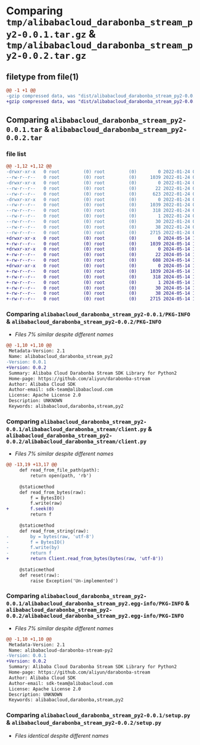 # Comparing `tmp/alibabacloud_darabonba_stream_py2-0.0.1.tar.gz` & `tmp/alibabacloud_darabonba_stream_py2-0.0.2.tar.gz`

## filetype from file(1)

```diff
@@ -1 +1 @@
-gzip compressed data, was "dist/alibabacloud_darabonba_stream_py2-0.0.1.tar", last modified: Mon Jan 24 09:04:26 2022, max compression
+gzip compressed data, was "dist/alibabacloud_darabonba_stream_py2-0.0.2.tar", last modified: Tue May 14 13:40:03 2024, max compression
```

## Comparing `alibabacloud_darabonba_stream_py2-0.0.1.tar` & `alibabacloud_darabonba_stream_py2-0.0.2.tar`

### file list

```diff
@@ -1,12 +1,12 @@
-drwxr-xr-x   0 root         (0) root         (0)        0 2022-01-24 09:04:26.000000 alibabacloud_darabonba_stream_py2-0.0.1/
--rw-r--r--   0 root         (0) root         (0)     1039 2022-01-24 09:04:26.000000 alibabacloud_darabonba_stream_py2-0.0.1/PKG-INFO
-drwxr-xr-x   0 root         (0) root         (0)        0 2022-01-24 09:04:26.000000 alibabacloud_darabonba_stream_py2-0.0.1/alibabacloud_darabonba_stream/
--rw-r--r--   0 root         (0) root         (0)       22 2022-01-24 09:04:25.000000 alibabacloud_darabonba_stream_py2-0.0.1/alibabacloud_darabonba_stream/__init__.py
--rw-r--r--   0 root         (0) root         (0)      623 2022-01-24 09:04:25.000000 alibabacloud_darabonba_stream_py2-0.0.1/alibabacloud_darabonba_stream/client.py
-drwxr-xr-x   0 root         (0) root         (0)        0 2022-01-24 09:04:26.000000 alibabacloud_darabonba_stream_py2-0.0.1/alibabacloud_darabonba_stream_py2.egg-info/
--rw-r--r--   0 root         (0) root         (0)     1039 2022-01-24 09:04:26.000000 alibabacloud_darabonba_stream_py2-0.0.1/alibabacloud_darabonba_stream_py2.egg-info/PKG-INFO
--rw-r--r--   0 root         (0) root         (0)      318 2022-01-24 09:04:26.000000 alibabacloud_darabonba_stream_py2-0.0.1/alibabacloud_darabonba_stream_py2.egg-info/SOURCES.txt
--rw-r--r--   0 root         (0) root         (0)        1 2022-01-24 09:04:26.000000 alibabacloud_darabonba_stream_py2-0.0.1/alibabacloud_darabonba_stream_py2.egg-info/dependency_links.txt
--rw-r--r--   0 root         (0) root         (0)       30 2022-01-24 09:04:26.000000 alibabacloud_darabonba_stream_py2-0.0.1/alibabacloud_darabonba_stream_py2.egg-info/top_level.txt
--rw-r--r--   0 root         (0) root         (0)       38 2022-01-24 09:04:26.000000 alibabacloud_darabonba_stream_py2-0.0.1/setup.cfg
--rw-r--r--   0 root         (0) root         (0)     2715 2022-01-24 09:04:25.000000 alibabacloud_darabonba_stream_py2-0.0.1/setup.py
+drwxr-xr-x   0 root         (0) root         (0)        0 2024-05-14 13:40:03.000000 alibabacloud_darabonba_stream_py2-0.0.2/
+-rw-r--r--   0 root         (0) root         (0)     1039 2024-05-14 13:40:03.000000 alibabacloud_darabonba_stream_py2-0.0.2/PKG-INFO
+drwxr-xr-x   0 root         (0) root         (0)        0 2024-05-14 13:40:03.000000 alibabacloud_darabonba_stream_py2-0.0.2/alibabacloud_darabonba_stream/
+-rw-r--r--   0 root         (0) root         (0)       22 2024-05-14 13:40:03.000000 alibabacloud_darabonba_stream_py2-0.0.2/alibabacloud_darabonba_stream/__init__.py
+-rw-r--r--   0 root         (0) root         (0)      608 2024-05-14 13:40:03.000000 alibabacloud_darabonba_stream_py2-0.0.2/alibabacloud_darabonba_stream/client.py
+drwxr-xr-x   0 root         (0) root         (0)        0 2024-05-14 13:40:03.000000 alibabacloud_darabonba_stream_py2-0.0.2/alibabacloud_darabonba_stream_py2.egg-info/
+-rw-r--r--   0 root         (0) root         (0)     1039 2024-05-14 13:40:03.000000 alibabacloud_darabonba_stream_py2-0.0.2/alibabacloud_darabonba_stream_py2.egg-info/PKG-INFO
+-rw-r--r--   0 root         (0) root         (0)      318 2024-05-14 13:40:03.000000 alibabacloud_darabonba_stream_py2-0.0.2/alibabacloud_darabonba_stream_py2.egg-info/SOURCES.txt
+-rw-r--r--   0 root         (0) root         (0)        1 2024-05-14 13:40:03.000000 alibabacloud_darabonba_stream_py2-0.0.2/alibabacloud_darabonba_stream_py2.egg-info/dependency_links.txt
+-rw-r--r--   0 root         (0) root         (0)       30 2024-05-14 13:40:03.000000 alibabacloud_darabonba_stream_py2-0.0.2/alibabacloud_darabonba_stream_py2.egg-info/top_level.txt
+-rw-r--r--   0 root         (0) root         (0)       38 2024-05-14 13:40:03.000000 alibabacloud_darabonba_stream_py2-0.0.2/setup.cfg
+-rw-r--r--   0 root         (0) root         (0)     2715 2024-05-14 13:40:03.000000 alibabacloud_darabonba_stream_py2-0.0.2/setup.py
```

### Comparing `alibabacloud_darabonba_stream_py2-0.0.1/PKG-INFO` & `alibabacloud_darabonba_stream_py2-0.0.2/PKG-INFO`

 * *Files 7% similar despite different names*

```diff
@@ -1,10 +1,10 @@
 Metadata-Version: 2.1
 Name: alibabacloud_darabonba_stream_py2
-Version: 0.0.1
+Version: 0.0.2
 Summary: Alibaba Cloud Darabonba Stream SDK Library for Python2
 Home-page: https://github.com/aliyun/darabonba-stream
 Author: Alibaba Cloud SDK
 Author-email: sdk-team@alibabacloud.com
 License: Apache License 2.0
 Description: UNKNOWN
 Keywords: alibabacloud,darabonba,stream,py2
```

### Comparing `alibabacloud_darabonba_stream_py2-0.0.1/alibabacloud_darabonba_stream/client.py` & `alibabacloud_darabonba_stream_py2-0.0.2/alibabacloud_darabonba_stream/client.py`

 * *Files 7% similar despite different names*

```diff
@@ -13,19 +13,17 @@
     def read_from_file_path(path):
         return open(path, 'rb')
 
     @staticmethod
     def read_from_bytes(raw):
         f = BytesIO()
         f.write(raw)
+        f.seek(0)
         return f
 
     @staticmethod
     def read_from_string(raw):
-        by = bytes(raw, 'utf-8')
-        f = BytesIO()
-        f.write(by)
-        return f
+        return Client.read_from_bytes(bytes(raw, 'utf-8'))
 
     @staticmethod
     def reset(raw):
         raise Exception('Un-implemented')
```

### Comparing `alibabacloud_darabonba_stream_py2-0.0.1/alibabacloud_darabonba_stream_py2.egg-info/PKG-INFO` & `alibabacloud_darabonba_stream_py2-0.0.2/alibabacloud_darabonba_stream_py2.egg-info/PKG-INFO`

 * *Files 7% similar despite different names*

```diff
@@ -1,10 +1,10 @@
 Metadata-Version: 2.1
 Name: alibabacloud-darabonba-stream-py2
-Version: 0.0.1
+Version: 0.0.2
 Summary: Alibaba Cloud Darabonba Stream SDK Library for Python2
 Home-page: https://github.com/aliyun/darabonba-stream
 Author: Alibaba Cloud SDK
 Author-email: sdk-team@alibabacloud.com
 License: Apache License 2.0
 Description: UNKNOWN
 Keywords: alibabacloud,darabonba,stream,py2
```

### Comparing `alibabacloud_darabonba_stream_py2-0.0.1/setup.py` & `alibabacloud_darabonba_stream_py2-0.0.2/setup.py`

 * *Files identical despite different names*

